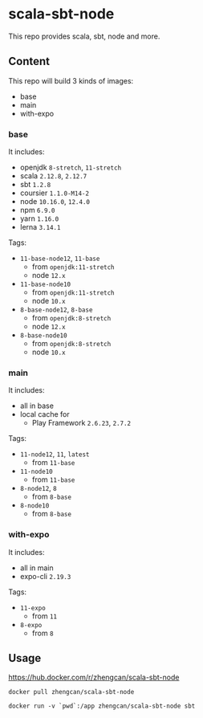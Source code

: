 # scala-sbt-node

This repo provides scala, sbt, node and more.

## Content

This repo will build 3 kinds of images:
- base
- main
- with-expo

### base

It includes:
- openjdk `8-stretch`, `11-stretch`
- scala `2.12.8`, `2.12.7`
- sbt `1.2.8`
- coursier `1.1.0-M14-2`
- node `10.16.0`, `12.4.0`
- npm `6.9.0`
- yarn `1.16.0`
- lerna `3.14.1`

Tags:
- `11-base-node12`, `11-base`
  - from `openjdk:11-stretch`
  - node `12.x`
- `11-base-node10`
  - from `openjdk:11-stretch`
  - node `10.x`
- `8-base-node12`, `8-base`
  - from `openjdk:8-stretch`
  - node `12.x`
- `8-base-node10`
  - from `openjdk:8-stretch`
  - node `10.x`

### main

It includes:
- all in base
- local cache for
  - Play Framework `2.6.23`, `2.7.2`

Tags:
- `11-node12`, `11`, `latest`
  - from `11-base`
- `11-node10`
  - from `11-base`
- `8-node12`, `8`
  - from `8-base`
- `8-node10`
  - from `8-base`

### with-expo

It includes:
- all in main
- expo-cli `2.19.3`

Tags:
- `11-expo`
  - from `11`
- `8-expo`
  - from `8`

## Usage

https://hub.docker.com/r/zhengcan/scala-sbt-node

```
docker pull zhengcan/scala-sbt-node

docker run -v `pwd`:/app zhengcan/scala-sbt-node sbt
```
